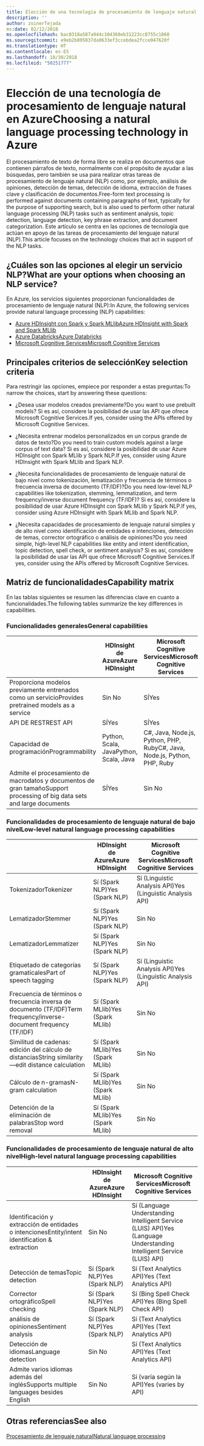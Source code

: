 ```yaml
---
title: Elección de una tecnología de procesamiento de lenguaje natural
description: ''
author: zoinerTejada
ms:date: 02/12/2018
ms.openlocfilehash: bac0318a587a944c104360eb31223cc8755c1860
ms.sourcegitcommit: e9eb2b895037da0633ef3ccebdea2fcce047620f
ms.translationtype: HT
ms.contentlocale: es-ES
ms.lasthandoff: 10/30/2018
ms.locfileid: "50251777"
---
```

# <a name="choosing-a-natural-language-processing-technology-in-azure"></a><span data-ttu-id="c620a-102">Elección de una tecnología de procesamiento de lenguaje natural en Azure</span><span class="sxs-lookup"><span data-stu-id="c620a-102">Choosing a natural language processing technology in Azure</span></span>

<span data-ttu-id="c620a-103">El procesamiento de texto de forma libre se realiza en documentos que contienen párrafos de texto, normalmente con el propósito de ayudar a las búsquedas, pero también se usa para realizar otras tareas de procesamiento de lenguaje natural (NLP) como, por ejemplo, análisis de opiniones, detección de temas, detección de idioma, extracción de frases clave y clasificación de documentos.</span><span class="sxs-lookup"><span data-stu-id="c620a-103">Free-form text processing is performed against documents containing paragraphs of text, typically for the purpose of supporting search, but is also used to perform other natural language processing (NLP) tasks such as sentiment analysis, topic detection, language detection, key phrase extraction, and document categorization.</span></span> <span data-ttu-id="c620a-104">Este artículo se centra en las opciones de tecnología que actúan en apoyo de las tareas de procesamiento del lenguaje natural (NLP).</span><span class="sxs-lookup"><span data-stu-id="c620a-104">This article focuses on the technology choices that act in support of the NLP tasks.</span></span>

## <a name="what-are-your-options-when-choosing-an-nlp-service"></a><span data-ttu-id="c620a-105">¿Cuáles son las opciones al elegir un servicio NLP?</span><span class="sxs-lookup"><span data-stu-id="c620a-105">What are your options when choosing an NLP service?</span></span>

<span data-ttu-id="c620a-106">En Azure, los servicios siguientes proporcionan funcionalidades de procesamiento de lenguaje natural (NLP):</span><span class="sxs-lookup"><span data-stu-id="c620a-106">In Azure, the following services provide natural language processing (NLP) capabilities:</span></span>

- [<span data-ttu-id="c620a-107">Azure HDInsight con Spark y Spark MLlib</span><span class="sxs-lookup"><span data-stu-id="c620a-107">Azure HDInsight with Spark and Spark MLlib</span></span>](/azure/hdinsight/spark/apache-spark-overview)
- [<span data-ttu-id="c620a-108">Azure Databricks</span><span class="sxs-lookup"><span data-stu-id="c620a-108">Azure Databricks</span></span>](/azure/azure-databricks/what-is-azure-databricks)
- [<span data-ttu-id="c620a-109">Microsoft Cognitive Services</span><span class="sxs-lookup"><span data-stu-id="c620a-109">Microsoft Cognitive Services</span></span>](/azure/cognitive-services/welcome)

## <a name="key-selection-criteria"></a><span data-ttu-id="c620a-110">Principales criterios de selección</span><span class="sxs-lookup"><span data-stu-id="c620a-110">Key selection criteria</span></span>

<span data-ttu-id="c620a-111">Para restringir las opciones, empiece por responder a estas preguntas:</span><span class="sxs-lookup"><span data-stu-id="c620a-111">To narrow the choices, start by answering these questions:</span></span>

- <span data-ttu-id="c620a-112">¿Desea usar modelos creados previamente?</span><span class="sxs-lookup"><span data-stu-id="c620a-112">Do you want to use prebuilt models?</span></span> <span data-ttu-id="c620a-113">Si es así, considere la posibilidad de usar las API que ofrece Microsoft Cognitive Services.</span><span class="sxs-lookup"><span data-stu-id="c620a-113">If yes, consider using the APIs offered by Microsoft Cognitive Services.</span></span>

- <span data-ttu-id="c620a-114">¿Necesita entrenar modelos personalizados en un corpus grande de datos de texto?</span><span class="sxs-lookup"><span data-stu-id="c620a-114">Do you need to train custom models against a large corpus of text data?</span></span> <span data-ttu-id="c620a-115">Si es así, considere la posibilidad de usar Azure HDInsight con Spark MLlib y Spark NLP.</span><span class="sxs-lookup"><span data-stu-id="c620a-115">If yes, consider using Azure HDInsight with Spark MLlib and Spark NLP.</span></span>

- <span data-ttu-id="c620a-116">¿Necesita funcionalidades de procesamiento de lenguaje natural de bajo nivel como tokenización, lematización y frecuencia de términos o frecuencia inversa de documento (TF/IDF)?</span><span class="sxs-lookup"><span data-stu-id="c620a-116">Do you need low-level NLP capabilities like tokenization, stemming, lemmatization, and term frequency/inverse document frequency (TF/IDF)?</span></span> <span data-ttu-id="c620a-117">Si es así, considere la posibilidad de usar Azure HDInsight con Spark MLlib y Spark NLP.</span><span class="sxs-lookup"><span data-stu-id="c620a-117">If yes, consider using Azure HDInsight with Spark MLlib and Spark NLP.</span></span>

- <span data-ttu-id="c620a-118">¿Necesita capacidades de procesamiento de lenguaje natural simples y de alto nivel como identificación de entidades e intenciones, detección de temas, corrector ortográfico o análisis de opiniones?</span><span class="sxs-lookup"><span data-stu-id="c620a-118">Do you need simple, high-level NLP capabilities like entity and intent identification, topic detection, spell check, or sentiment analysis?</span></span> <span data-ttu-id="c620a-119">Si es así, considere la posibilidad de usar las API que ofrece Microsoft Cognitive Services.</span><span class="sxs-lookup"><span data-stu-id="c620a-119">If yes, consider using the APIs offered by Microsoft Cognitive Services.</span></span>

## <a name="capability-matrix"></a><span data-ttu-id="c620a-120">Matriz de funcionalidades</span><span class="sxs-lookup"><span data-stu-id="c620a-120">Capability matrix</span></span>

<span data-ttu-id="c620a-121">En las tablas siguientes se resumen las diferencias clave en cuanto a funcionalidades.</span><span class="sxs-lookup"><span data-stu-id="c620a-121">The following tables summarize the key differences in capabilities.</span></span>  

### <a name="general-capabilities"></a><span data-ttu-id="c620a-122">Funcionalidades generales</span><span class="sxs-lookup"><span data-stu-id="c620a-122">General capabilities</span></span>

| | <span data-ttu-id="c620a-123">HDInsight de Azure</span><span class="sxs-lookup"><span data-stu-id="c620a-123">Azure HDInsight</span></span> | <span data-ttu-id="c620a-124">Microsoft Cognitive Services</span><span class="sxs-lookup"><span data-stu-id="c620a-124">Microsoft Cognitive Services</span></span> |
| --- | --- | --- |
| <span data-ttu-id="c620a-125">Proporciona modelos previamente entrenados como un servicio</span><span class="sxs-lookup"><span data-stu-id="c620a-125">Provides pretrained models as a service</span></span> | <span data-ttu-id="c620a-126">Sin </span><span class="sxs-lookup"><span data-stu-id="c620a-126">No</span></span> | <span data-ttu-id="c620a-127">SÍ</span><span class="sxs-lookup"><span data-stu-id="c620a-127">Yes</span></span> |
| <span data-ttu-id="c620a-128">API DE REST</span><span class="sxs-lookup"><span data-stu-id="c620a-128">REST API</span></span> | <span data-ttu-id="c620a-129">SÍ</span><span class="sxs-lookup"><span data-stu-id="c620a-129">Yes</span></span> | <span data-ttu-id="c620a-130">SÍ</span><span class="sxs-lookup"><span data-stu-id="c620a-130">Yes</span></span> |
| <span data-ttu-id="c620a-131">Capacidad de programación</span><span class="sxs-lookup"><span data-stu-id="c620a-131">Programmability</span></span> | <span data-ttu-id="c620a-132">Python, Scala, Java</span><span class="sxs-lookup"><span data-stu-id="c620a-132">Python, Scala, Java</span></span> | <span data-ttu-id="c620a-133">C#, Java, Node.js, Python, PHP, Ruby</span><span class="sxs-lookup"><span data-stu-id="c620a-133">C#, Java, Node.js, Python, PHP, Ruby</span></span> |
| <span data-ttu-id="c620a-134">Admite el procesamiento de macrodatos y documentos de gran tamaño</span><span class="sxs-lookup"><span data-stu-id="c620a-134">Support processing of big data sets and large documents</span></span> | <span data-ttu-id="c620a-135">SÍ</span><span class="sxs-lookup"><span data-stu-id="c620a-135">Yes</span></span> | <span data-ttu-id="c620a-136">Sin </span><span class="sxs-lookup"><span data-stu-id="c620a-136">No</span></span> |

### <a name="low-level-natural-language-processing-capabilities"></a><span data-ttu-id="c620a-137">Funcionalidades de procesamiento de lenguaje natural de bajo nivel</span><span class="sxs-lookup"><span data-stu-id="c620a-137">Low-level natural language processing capabilities</span></span>

| | <span data-ttu-id="c620a-138">HDInsight de Azure</span><span class="sxs-lookup"><span data-stu-id="c620a-138">Azure HDInsight</span></span> | <span data-ttu-id="c620a-139">Microsoft Cognitive Services</span><span class="sxs-lookup"><span data-stu-id="c620a-139">Microsoft Cognitive Services</span></span> |  
| --- | --- | --- | 
| <span data-ttu-id="c620a-140">Tokenizador</span><span class="sxs-lookup"><span data-stu-id="c620a-140">Tokenizer</span></span> | <span data-ttu-id="c620a-141">Sí (Spark NLP)</span><span class="sxs-lookup"><span data-stu-id="c620a-141">Yes (Spark NLP)</span></span> | <span data-ttu-id="c620a-142">Sí (Linguistic Analysis API)</span><span class="sxs-lookup"><span data-stu-id="c620a-142">Yes (Linguistic Analysis API)</span></span> |
| <span data-ttu-id="c620a-143">Lematizador</span><span class="sxs-lookup"><span data-stu-id="c620a-143">Stemmer</span></span> | <span data-ttu-id="c620a-144">Sí (Spark NLP)</span><span class="sxs-lookup"><span data-stu-id="c620a-144">Yes (Spark NLP)</span></span> | <span data-ttu-id="c620a-145">Sin </span><span class="sxs-lookup"><span data-stu-id="c620a-145">No</span></span> |
| <span data-ttu-id="c620a-146">Lematizador</span><span class="sxs-lookup"><span data-stu-id="c620a-146">Lemmatizer</span></span> | <span data-ttu-id="c620a-147">Sí (Spark NLP)</span><span class="sxs-lookup"><span data-stu-id="c620a-147">Yes (Spark NLP)</span></span> | <span data-ttu-id="c620a-148">Sin </span><span class="sxs-lookup"><span data-stu-id="c620a-148">No</span></span> |
| <span data-ttu-id="c620a-149">Etiquetado de categorías gramaticales</span><span class="sxs-lookup"><span data-stu-id="c620a-149">Part of speech tagging</span></span> | <span data-ttu-id="c620a-150">Sí (Spark NLP)</span><span class="sxs-lookup"><span data-stu-id="c620a-150">Yes (Spark NLP)</span></span> | <span data-ttu-id="c620a-151">Sí (Linguistic Analysis API)</span><span class="sxs-lookup"><span data-stu-id="c620a-151">Yes (Linguistic Analysis API)</span></span> |
| <span data-ttu-id="c620a-152">Frecuencia de términos o frecuencia inversa de documento (TF/IDF)</span><span class="sxs-lookup"><span data-stu-id="c620a-152">Term frequency/inverse-document frequency (TF/IDF)</span></span> | <span data-ttu-id="c620a-153">Sí (Spark MLlib)</span><span class="sxs-lookup"><span data-stu-id="c620a-153">Yes (Spark MLlib)</span></span> | <span data-ttu-id="c620a-154">Sin </span><span class="sxs-lookup"><span data-stu-id="c620a-154">No</span></span> |
| <span data-ttu-id="c620a-155">Similitud de cadenas: edición del cálculo de distancias</span><span class="sxs-lookup"><span data-stu-id="c620a-155">String similarity&mdash;edit distance calculation</span></span> | <span data-ttu-id="c620a-156">Sí (Spark MLlib)</span><span class="sxs-lookup"><span data-stu-id="c620a-156">Yes (Spark MLlib)</span></span> | <span data-ttu-id="c620a-157">Sin </span><span class="sxs-lookup"><span data-stu-id="c620a-157">No</span></span> |
| <span data-ttu-id="c620a-158">Cálculo de n-gramas</span><span class="sxs-lookup"><span data-stu-id="c620a-158">N-gram calculation</span></span> | <span data-ttu-id="c620a-159">Sí (Spark MLlib)</span><span class="sxs-lookup"><span data-stu-id="c620a-159">Yes (Spark MLlib)</span></span> | <span data-ttu-id="c620a-160">Sin </span><span class="sxs-lookup"><span data-stu-id="c620a-160">No</span></span> |
| <span data-ttu-id="c620a-161">Detención de la eliminación de palabras</span><span class="sxs-lookup"><span data-stu-id="c620a-161">Stop word removal</span></span> | <span data-ttu-id="c620a-162">Sí (Spark MLlib)</span><span class="sxs-lookup"><span data-stu-id="c620a-162">Yes (Spark MLlib)</span></span> | <span data-ttu-id="c620a-163">Sin </span><span class="sxs-lookup"><span data-stu-id="c620a-163">No</span></span> |

### <a name="high-level-natural-language-processing-capabilities"></a><span data-ttu-id="c620a-164">Funcionalidades de procesamiento de lenguaje natural de alto nivel</span><span class="sxs-lookup"><span data-stu-id="c620a-164">High-level natural language processing capabilities</span></span>

| | <span data-ttu-id="c620a-165">HDInsight de Azure</span><span class="sxs-lookup"><span data-stu-id="c620a-165">Azure HDInsight</span></span> | <span data-ttu-id="c620a-166">Microsoft Cognitive Services</span><span class="sxs-lookup"><span data-stu-id="c620a-166">Microsoft Cognitive Services</span></span> |
| --- | --- | --- | 
| <span data-ttu-id="c620a-167">Identificación y extracción de entidades o intenciones</span><span class="sxs-lookup"><span data-stu-id="c620a-167">Entity/intent identification & extraction</span></span> | <span data-ttu-id="c620a-168">Sin </span><span class="sxs-lookup"><span data-stu-id="c620a-168">No</span></span> | <span data-ttu-id="c620a-169">Sí (Language Understanding Intelligent Service (LUIS) API)</span><span class="sxs-lookup"><span data-stu-id="c620a-169">Yes (Language Understanding Intelligent Service (LUIS) API)</span></span> |    
| <span data-ttu-id="c620a-170">Detección de temas</span><span class="sxs-lookup"><span data-stu-id="c620a-170">Topic detection</span></span> | <span data-ttu-id="c620a-171">Sí (Spark NLP)</span><span class="sxs-lookup"><span data-stu-id="c620a-171">Yes (Spark NLP)</span></span> | <span data-ttu-id="c620a-172">Sí (Text Analytics API)</span><span class="sxs-lookup"><span data-stu-id="c620a-172">Yes (Text Analytics API)</span></span> |
| <span data-ttu-id="c620a-173">Corrector ortográfico</span><span class="sxs-lookup"><span data-stu-id="c620a-173">Spell checking</span></span> | <span data-ttu-id="c620a-174">Sí (Spark NLP)</span><span class="sxs-lookup"><span data-stu-id="c620a-174">Yes (Spark NLP)</span></span> | <span data-ttu-id="c620a-175">Sí (Bing Spell Check API)</span><span class="sxs-lookup"><span data-stu-id="c620a-175">Yes (Bing Spell Check API)</span></span> |
| <span data-ttu-id="c620a-176">análisis de opiniones</span><span class="sxs-lookup"><span data-stu-id="c620a-176">Sentiment analysis</span></span> | <span data-ttu-id="c620a-177">Sí (Spark NLP)</span><span class="sxs-lookup"><span data-stu-id="c620a-177">Yes (Spark NLP)</span></span> | <span data-ttu-id="c620a-178">Sí (Text Analytics API)</span><span class="sxs-lookup"><span data-stu-id="c620a-178">Yes (Text Analytics API)</span></span> |
| <span data-ttu-id="c620a-179">Detección de idiomas</span><span class="sxs-lookup"><span data-stu-id="c620a-179">Language detection</span></span> | <span data-ttu-id="c620a-180">Sin </span><span class="sxs-lookup"><span data-stu-id="c620a-180">No</span></span> | <span data-ttu-id="c620a-181">Sí (Text Analytics API)</span><span class="sxs-lookup"><span data-stu-id="c620a-181">Yes (Text Analytics API)</span></span> |
| <span data-ttu-id="c620a-182">Admite varios idiomas además del inglés</span><span class="sxs-lookup"><span data-stu-id="c620a-182">Supports multiple languages besides English</span></span> | <span data-ttu-id="c620a-183">Sin </span><span class="sxs-lookup"><span data-stu-id="c620a-183">No</span></span> | <span data-ttu-id="c620a-184">Sí (varía según la API)</span><span class="sxs-lookup"><span data-stu-id="c620a-184">Yes (varies by API)</span></span> |

## <a name="see-also"></a><span data-ttu-id="c620a-185">Otras referencias</span><span class="sxs-lookup"><span data-stu-id="c620a-185">See also</span></span>

[<span data-ttu-id="c620a-186">Procesamiento de lenguaje natural</span><span class="sxs-lookup"><span data-stu-id="c620a-186">Natural language processing</span></span>](../scenarios/natural-language-processing.md)
